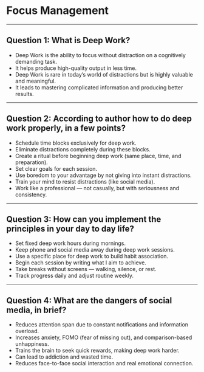 # Focus Management

---

## Question 1: What is Deep Work?

- Deep Work is the ability to focus without distraction on a cognitively demanding task.
- It helps produce high-quality output in less time.
- Deep Work is rare in today’s world of distractions but is highly valuable and meaningful.
- It leads to mastering complicated information and producing better results.

---

## Question 2: According to author how to do deep work properly, in a few points?

- Schedule time blocks exclusively for deep work.
- Eliminate distractions completely during these blocks.
- Create a ritual before beginning deep work (same place, time, and preparation).
- Set clear goals for each session.
- Use boredom to your advantage by not giving into instant distractions.
- Train your mind to resist distractions (like social media).
- Work like a professional — not casually, but with seriousness and consistency.

---

## Question 3: How can you implement the principles in your day to day life?

- Set fixed deep work hours during mornings.
- Keep phone and social media away during deep work sessions.
- Use a specific place for deep work to build habit association.
- Begin each session by writing what I aim to achieve.
- Take breaks without screens — walking, silence, or rest.
- Track progress daily and adjust routine weekly.

---

## Question 4: What are the dangers of social media, in brief?

- Reduces attention span due to constant notifications and information overload.
- Increases anxiety, FOMO (fear of missing out), and comparison-based unhappiness.
- Trains the brain to seek quick rewards, making deep work harder.
- Can lead to addiction and wasted time.
- Reduces face-to-face social interaction and real emotional connection.
